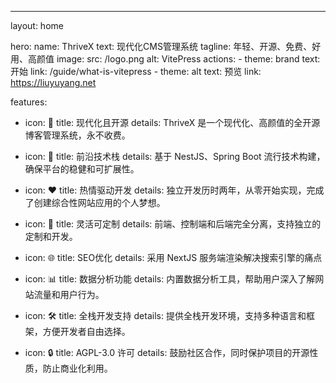 ---
layout: home

hero:
  name: ThriveX
  text: 现代化CMS管理系统
  tagline: 年轻、开源、免费、好用、高颜值
  image:
    src: /logo.png
    alt: VitePress
  actions:
    - theme: brand
      text: 开始
      link: /guide/what-is-vitepress
    - theme: alt
      text: 预览
      link: https://liuyuyang.net

features:
  - icon: 🌟
    title: 现代化且开源
    details: ThriveX 是一个现代化、高颜值的全开源博客管理系统，永不收费。

  - icon: 🚀
    title: 前沿技术栈
    details: 基于 NestJS、Spring Boot 流行技术构建，确保平台的稳健和可扩展性。

  - icon: ❤️
    title: 热情驱动开发
    details: 独立开发历时两年，从零开始实现，完成了创建综合性网站应用的个人梦想。

  - icon: 🔧
    title: 灵活可定制
    details: 前端、控制端和后端完全分离，支持独立的定制和开发。

  - icon: 🌐
    title: SEO优化
    details: 采用 NextJS 服务端渲染解决搜索引擎的痛点

  - icon: 📊
    title: 数据分析功能
    details: 内置数据分析工具，帮助用户深入了解网站流量和用户行为。

  - icon: 🛠️
    title: 全栈开发支持
    details: 提供全栈开发环境，支持多种语言和框架，方便开发者自由选择。

  - icon: 🔒
    title: AGPL-3.0 许可
    details: 鼓励社区合作，同时保护项目的开源性质，防止商业化利用。